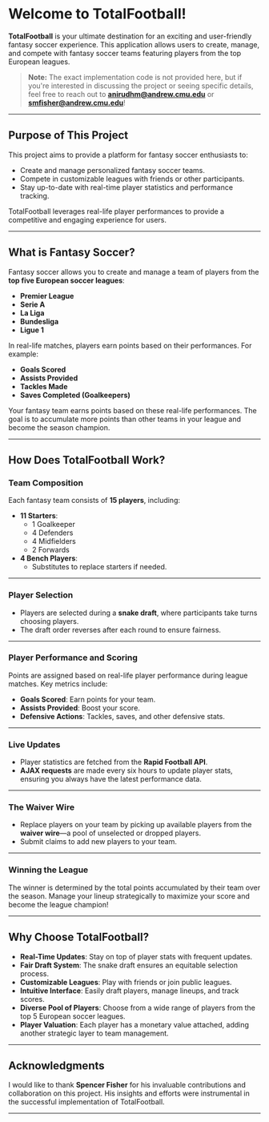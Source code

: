 # Welcome to TotalFootball!

**TotalFootball** is your ultimate destination for an exciting and user-friendly fantasy soccer experience. This application allows users to create, manage, and compete with fantasy soccer teams featuring players from the top European leagues.

> **Note:** The exact implementation code is not provided here, but if you're interested in discussing the project or seeing specific details, feel free to reach out to **anirudhm@andrew.cmu.edu** or **smfisher@andrew.cmu.edu**!


---

## Purpose of This Project

This project aims to provide a platform for fantasy soccer enthusiasts to:
- Create and manage personalized fantasy soccer teams.
- Compete in customizable leagues with friends or other participants.
- Stay up-to-date with real-time player statistics and performance tracking.

TotalFootball leverages real-life player performances to provide a competitive and engaging experience for users.

---

## What is Fantasy Soccer?

Fantasy soccer allows you to create and manage a team of players from the **top five European soccer leagues**:

- **Premier League**
- **Serie A**
- **La Liga**
- **Bundesliga**
- **Ligue 1**

In real-life matches, players earn points based on their performances. For example:
- **Goals Scored**
- **Assists Provided**
- **Tackles Made**
- **Saves Completed (Goalkeepers)**

Your fantasy team earns points based on these real-life performances. The goal is to accumulate more points than other teams in your league and become the season champion.

---

## How Does TotalFootball Work?

### Team Composition
Each fantasy team consists of **15 players**, including:
- **11 Starters**:
  - 1 Goalkeeper
  - 4 Defenders
  - 4 Midfielders
  - 2 Forwards
- **4 Bench Players**:
  - Substitutes to replace starters if needed.

---

### Player Selection
- Players are selected during a **snake draft**, where participants take turns choosing players.
- The draft order reverses after each round to ensure fairness.

---

### Player Performance and Scoring
Points are assigned based on real-life player performance during league matches. Key metrics include:
- **Goals Scored**: Earn points for your team.
- **Assists Provided**: Boost your score.
- **Defensive Actions**: Tackles, saves, and other defensive stats.

---

### Live Updates
- Player statistics are fetched from the **Rapid Football API**.
- **AJAX requests** are made every six hours to update player stats, ensuring you always have the latest performance data.

---

### The Waiver Wire
- Replace players on your team by picking up available players from the **waiver wire**—a pool of unselected or dropped players.
- Submit claims to add new players to your team.

---

### Winning the League
The winner is determined by the total points accumulated by their team over the season. Manage your lineup strategically to maximize your score and become the league champion!

---

## Why Choose TotalFootball?

- **Real-Time Updates**: Stay on top of player stats with frequent updates.
- **Fair Draft System**: The snake draft ensures an equitable selection process.
- **Customizable Leagues**: Play with friends or join public leagues.
- **Intuitive Interface**: Easily draft players, manage lineups, and track scores.
- **Diverse Pool of Players**: Choose from a wide range of players from the top 5 European soccer leagues.
- **Player Valuation**: Each player has a monetary value attached, adding another strategic layer to team management.

---

## Acknowledgments

I would like to thank **Spencer Fisher** for his invaluable contributions and collaboration on this project. His insights and efforts were instrumental in the successful implementation of TotalFootball.

---
